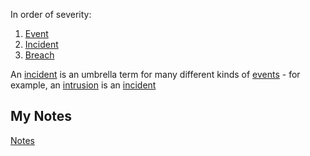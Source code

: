 In order of severity:
1. [Event](event.md)
3. [Incident](incident.md)
4. [Breach](breach.md)

An [incident](incident.md) is an umbrella term for many different kinds of [events](event.md) - for example, an [intrusion](intrusion.md) is an [incident](incident.md)
## My Notes
[Notes](mynotes/event-severity-scale-notes.md)
